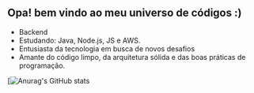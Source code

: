 ## Opa! bem vindo ao meu universo de códigos :)

- Backend
- Estudando: Java, Node.js, JS e AWS.
- Entusiasta da tecnologia em busca de novos desafios 
- Amante do código limpo, da arquitetura sólida e das boas práticas de programação.

[![Anurag's GitHub stats](https://github-readme-stats.vercel.app/api?username=saviokane&show_icons=true&theme=radical)
